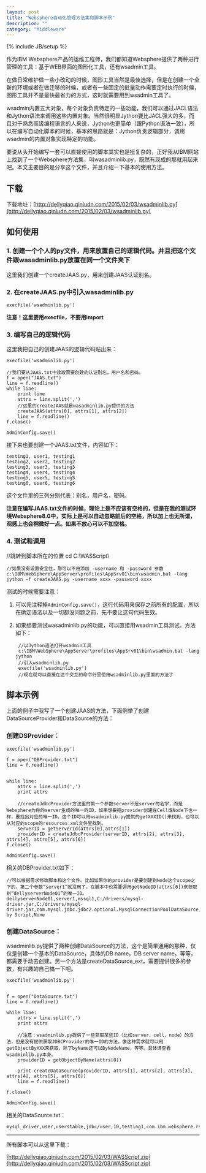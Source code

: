 ```yaml
---
layout: post
title: "Websphere自动化管理方法集和脚本示例"
description: ""
category: "Middleware"
---
```

{% include JB/setup %}


作为IBM Websphere产品的运维工程师，我们都知道Websphere提供了两种进行管理的工具：基于WEB界面的图形化工具，还有wsadmin工具。

在做日常维护做一些小改动的时候，图形工具当然是最佳选择，但是在创建一个全新的环境或者在做迁移的时候，或者有一些固定的批量动作需要定时执行的时候，图形工具并不是最快最省力的方式，这时就需要用到wsadmin工具了。

<!-- more -->

wsadmin内置五大对象，每个对象负责特定的一些功能，我们可以通过JACL语法和Jython语法来调用这些内置对象。当然很明显Jython要比JACL强大的多，而且对于熟悉高级编程语言的人来说，Jython也更简单（跟Python语法一致），所以在编写自动化脚本的时候，基本的思路就是：Jython负责逻辑部分，调用wsadmin的内置对象实现特定的功能。


要说从头开始编写一套可以直接使用的脚本其实也是挺复杂的，正好我从IBM网站上找到了一个Websphere方法集，叫wasadminlib.py，既然有现成的那就用起来吧。本文主要目的是分享这个文件，并且介绍一下基本的使用方法。

## 下载

下载地址：[http://dellyqiao.qiniudn.com/2015/02/03/wsadminlib.py](http://dellyqiao.qiniudn.com/2015/02/03/wsadminlib.py)



## 如何使用

### 1. 创建一个个人的py文件，用来放置自己的逻辑代码。并且把这个文件跟wasadminlib.py放置在同一个文件夹下

这里我们创建一个createJAAS.py，用来创建JAAS认证别名。


### 2. 在createJAAS.py中引入wasadminlib.py

	execfile('wsadminlib.py')


**注意！这里要用execfile，不要用import**


### 3. 编写自己的逻辑代码

这里我把自己的创建JAAS的逻辑代码贴出来：


	execfile('wsadminlib.py')

	//我们要从JAAS.txt中读取需要创建的认证别名，用户名和密码。
	f = open("JAAS.txt")
	line = f.readline()
	while line:
	    print line
	    attrs = line.split(',')
	    //这里的createJAAS就是wasadminlib.py提供的方法
	    createJAAS(attrs[0], attrs[1], attrs[2])
	    line = f.readline()
	f.close()

	AdminConfig.save()


接下来也要创建一个JAAS.txt文件，内容如下：

	testing1, user1, testing1
	testing2, user2, testing2
	testing3, user3, testing3
	testing4, user4, testing4
	testing5, user5, testing5
	testing6, user6, testing6


这个文件里的三列分别代表：别名，用户名，密码。

**注意在编写JAAS.txt文件的时候，理论上是不应该有空格的，但是在我的测试环境Websphere8.0中，实际上是可以自动忽略前后的空格，所以加上也无所谓，观感上也会稍微好一点。如果不放心可以不加空格。**

### 4. 测试和调用

//跳转到脚本所在的位置
	cd C:\WASScript\

	//如果没有设置安全性，那可以不用添加 -username 和 -password 参数
	c:\IBM\WebSphere\AppServer\profiles\AppSrv01\bin\wsadmin.bat -lang jython -f createJAAS.py -username xxxx -password xxxx
	

测试的时候需要注意：

1. 可以先注释掉`AdminConfig.save()`，这行代码用来保存之前所有的配置，所以在确定语法以及一切都没问题之前，先不要让这句代码生效。
2. 如果想要测试wasadminlib.py的功能，可以直接用wsadmin工具测试。方法如下：
	
		//以Jython语法打开wsadmin工具
		c:\IBM\WebSphere\AppServer\profiles\AppSrv01\bin\wsadmin.bat -lang jython
		//引入wsadminlib.py
		execfile('wsadminlib.py')
		//现在就可以直接在这个交互的命令行里使用wsadminlib.py里面的方法了
	

## 脚本示例

上面的例子中我写了一个创建JAAS的方法，下面例举了创建DataSourceProvider和DataSource的方法：

### 创建DSProvider：

	execfile('wsadminlib.py')

	f = open("DBProvider.txt")
	line = f.readline()


	while line:
		attrs = line.split(',')
		print attrs
		
		//createJdbcProvider方法里的第一个参数server不是server的名字，而是Websphere为你的server生成的唯一的ID，如果想要把provider创建在Cell或Node下也一样，要找出对应的唯一ID。这个ID可以用wsadminlib.py提供的getXXXID()来找到，也可以从对应的scope的resources.xml文件里找到。
		serverID = getServerId(attrs[0],attrs[1])
		providerID = createJdbcProvider(serverID, attrs[2], attrs[3], attrs[4], attrs[5], attrs[6])
	f.close()

	AdminConfig.save()

相关的DBProvider.txt如下：

	//可以根据需求修改脚本和这个文件。比如如果你的provider是要创建到Node这个scope之下的，第二个参数“server1”就没用了，在脚本中也需要调用getNodeID(attrs[0])来获取到“dellyserverNode01”的唯一ID。
	dellyserverNode01,server1,mssql1,C:/drivers/mysql-driver.jar,C:/drivers/mysql-driver.jar,com.mysql.jdbc.jdbc2.optional.MysqlConnectionPoolDataSource,MySQL by Script,None


### 创建DataSource：

wsadminlib.py提供了两种创建DataSource的方法，这个是简单通用的那种，仅仅是创建一个基本的DataSource，具体的DB name，DB server name，等等，都需要手动去创建。另一个方法是createDataSource_ext，需要提供很多的参数，有兴趣的自己搞一下吧。

	execfile('wsadminlib.py')


	f = open("DataSource.txt")
	line = f.readline()

	while line:
	    attrs = line.split(',')
	    print attrs
	    
	    //注意：wsadminlib.py提供了一些获取某些ID（比如server，cell，node）的方法，但是没有提供获取JDBCProvider的唯一ID的方法，像这种需求就可以用getObjectByXXX来获取，除了byName还可以ByNodeName，等等。具体请查看wsadminlib.py本身。
	    providerID = getObjectByName(attrs[0])

	    print createDataSource(providerID, attrs[1], attrs[2], attrs[3], attrs[4], attrs[5], attrs[6])
	    line = f.readline()

	f.close()

	AdminConfig.save()


相关的DataSource.txt：



	mysql_driver,user,userstable,jdbc/user,10,testing1,com.ibm.websphere.rsadapter.GenericDataStoreHelper



----

所有脚本可以从这里下载：

[http://dellyqiao.qiniudn.com/2015/02/03/WASScript.zip](http://dellyqiao.qiniudn.com/2015/02/03/WASScript.zip)